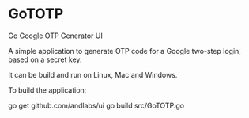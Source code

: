 # GoTOTP
Go Google OTP Generator UI

A simple application to generate OTP code for a Google two-step login, based on a secret key.

It can be build and run on Linux, Mac and Windows.

To build the application:

go get github.com/andlabs/ui
go build src/GoTOTP.go